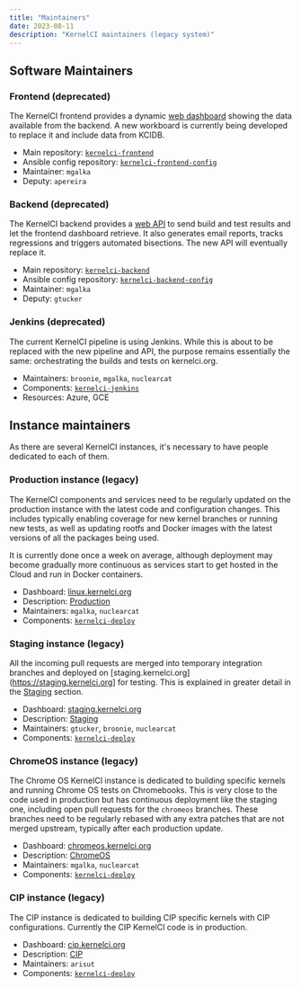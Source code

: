 ```yaml
---
title: "Maintainers"
date: 2023-08-11
description: "KernelCI maintainers (legacy system)"
---
```


## Software Maintainers

### Frontend (deprecated)

The KernelCI frontend provides a dynamic [web
dashboard](https://linux.kernelci.org/job/) showing the data available from the
backend.  A new workboard is currently being developed to replace it and
include data from KCIDB.

* Main repository:
  [`kernelci-frontend`](https://github.com/kernelci/kernelci-frontend)
* Ansible config repository:
  [`kernelci-frontend-config`](https://github.com/kernelci/kernelci-frontend-config)
* Maintainer: `mgalka`
* Deputy: `apereira`

### Backend (deprecated)

The KernelCI backend provides a [web API](https://api.kernelci.org/) to send
build and test results and let the frontend dashboard retrieve.  It also
generates email reports, tracks regressions and triggers automated bisections.
The new API will eventually replace it.

* Main repository:
  [`kernelci-backend`](https://github.com/kernelci/kernelci-backend)
* Ansible config repository:
  [`kernelci-backend-config`](https://github.com/kernelci/kernelci-backend-config)
* Maintainer: `mgalka`
* Deputy: `gtucker`

### Jenkins (deprecated)

The current KernelCI pipeline is using Jenkins.  While this is about to be
replaced with the new pipeline and API, the purpose remains essentially the
same: orchestrating the builds and tests on kernelci.org.

* Maintainers: `broonie`, `mgalka`, `nuclearcat`
* Components:
  [`kernelci-jenkins`](https://github.com/kernelci/kernelci-jenkins)
* Resources: Azure, GCE

## Instance maintainers

As there are several KernelCI instances, it's necessary to have people
dedicated to each of them.

### Production instance (legacy)

The KernelCI components and services need to be regularly updated on the
production instance with the latest code and configuration changes.  This
includes typically enabling coverage for new kernel branches or running new
tests, as well as updating rootfs and Docker images with the latest versions of
all the packages being used.

It is currently done once a week on average, although deployment may become
gradually more continuous as services start to get hosted in the Cloud and run
in Docker containers.

* Dashboard: [linux.kernelci.org](https://linux.kernelci.org)
* Description: [Production](/docs/instances/production)
* Maintainers: `mgalka`, `nuclearcat`
* Components: [`kernelci-deploy`](https://github.com/kernelci/kernelci-deploy)

### Staging instance (legacy)

All the incoming pull requests are merged into temporary integration branches
and deployed on [staging.kernelci.org](https://staging.kernelci.org] for
testing.  This is explained in greater detail in the
[Staging](/docs/instances/staging) section.

* Dashboard: [staging.kernelci.org](https://staging.kernelci.org)
* Description: [Staging](/docs/instances/staging)
* Maintainers: `gtucker`, `broonie`, `nuclearcat`
* Components: [`kernelci-deploy`](https://github.com/kernelci/kernelci-deploy)

### ChromeOS instance (legacy)

The Chrome OS KernelCI instance is dedicated to building specific kernels and
running Chrome OS tests on Chromebooks.  This is very close to the code used in
production but has continuous deployment like the staging one, including open
pull requests for the `chromeos` branches.  These branches need to be regularly
rebased with any extra patches that are not merged upstream, typically after
each production update.

* Dashboard: [chromeos.kernelci.org](https://chromeos.kernelci.org)
* Description: [ChromeOS](/docs/instances/chromeos)
* Maintainers: `mgalka`, `nuclearcat`
* Components: [`kernelci-deploy`](https://github.com/kernelci/kernelci-deploy)

### CIP instance (legacy)

The CIP instance is dedicated to building CIP specific kernels with CIP
configurations. Currently the CIP KernelCI code is in production.

* Dashboard: [cip.kernelci.org](https://cip.kernelci.org)
* Description: [CIP](/docs/instances/cip)
* Maintainers: `arisut`
* Components: [`kernelci-deploy`](https://github.com/kernelci/kernelci-deploy)
